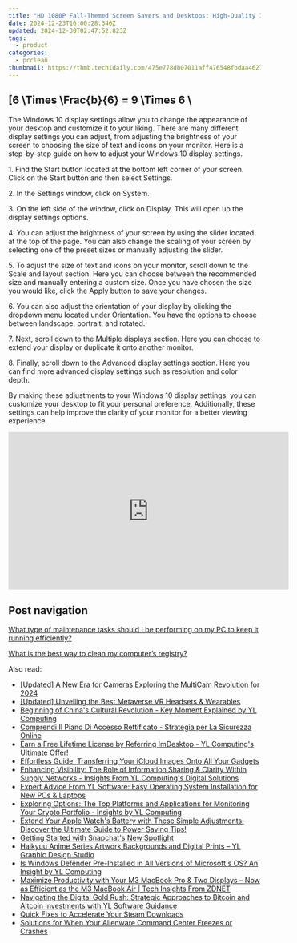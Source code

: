 ```yaml
---
title: "HD 1080P Fall-Themed Screen Savers and Desktops: High-Quality Images & Graphics for Your Computer Display"
date: 2024-12-23T16:00:28.346Z
updated: 2024-12-30T02:47:52.823Z
tags:
  - product
categories:
  - pcclean
thumbnail: https://thmb.techidaily.com/475e778db07011aff476548fbdaa46272592bc242d2a4144096bc7b432d20837.jpg
---
```


## \[6 \Times \Frac{b}{6} = 9 \Times 6 \

The Windows 10 display settings allow you to change the appearance of your desktop and customize it to your liking. There are many different display settings you can adjust, from adjusting the brightness of your screen to choosing the size of text and icons on your monitor. Here is a step-by-step guide on how to adjust your Windows 10 display settings. 

1\. Find the Start button located at the bottom left corner of your screen. Click on the Start button and then select Settings.

2\. In the Settings window, click on System.

3\. On the left side of the window, click on Display. This will open up the display settings options. 

4\. You can adjust the brightness of your screen by using the slider located at the top of the page. You can also change the scaling of your screen by selecting one of the preset sizes or manually adjusting the slider.

5\. To adjust the size of text and icons on your monitor, scroll down to the Scale and layout section. Here you can choose between the recommended size and manually entering a custom size. Once you have chosen the size you would like, click the Apply button to save your changes.

6\. You can also adjust the orientation of your display by clicking the dropdown menu located under Orientation. You have the options to choose between landscape, portrait, and rotated.

7\. Next, scroll down to the Multiple displays section. Here you can choose to extend your display or duplicate it onto another monitor.

8\. Finally, scroll down to the Advanced display settings section. Here you can find more advanced display settings such as resolution and color depth. 

By making these adjustments to your Windows 10 display settings, you can customize your desktop to fit your personal preference. Additionally, these settings can help improve the clarity of your monitor for a better viewing experience.

<!-- affiliate ads begin -->
<iframe width="560" height="315" src="https://www.youtube.com/embed/NTQGoOOiJzs?si=zbZwflEfXgBY3qbs" title="YouTube video player" frameborder="0" allow="accelerometer; autoplay; clipboard-write; encrypted-media; gyroscope; picture-in-picture; web-share" referrerpolicy="strict-origin-when-cross-origin" allowfullscreen></iframe>
<!-- affiliate ads end -->

## Post navigation

[What type of maintenance tasks should I be performing on my PC to keep it running efficiently?](https://tools.techidaily.com/pcclean/products/)

[What is the best way to clean my computer’s registry?](https://tools.techidaily.com/pcclean/products/)

<ins class="adsbygoogle"
     style="display:block"
     data-ad-format="autorelaxed"
     data-ad-client="ca-pub-7571918770474297"
     data-ad-slot="1223367746"></ins>

<ins class="adsbygoogle"
     style="display:block"
     data-ad-client="ca-pub-7571918770474297"
     data-ad-slot="8358498916"
     data-ad-format="auto"
     data-full-width-responsive="true"></ins>

<span class="atpl-alsoreadstyle">Also read:</span>
<div><ul>
<li><a href="https://screen-capture.techidaily.com/updated-a-new-era-for-cameras-exploring-the-multicam-revolution-for-2024/"><u>[Updated] A New Era for Cameras Exploring the MultiCam Revolution for 2024</u></a></li>
<li><a href="https://some-approaches.techidaily.com/updated-unveiling-the-best-metaverse-vr-headsets-and-wearables/"><u>[Updated] Unveiling the Best Metaverse VR Headsets & Wearables</u></a></li>
<li><a href="https://discover-amazing.techidaily.com/beginning-of-chinas-cultural-revolution-key-moment-explained-by-yl-computing/"><u>Beginning of China's Cultural Revolution - Key Moment Explained by YL Computing</u></a></li>
<li><a href="https://win-marvelous.techidaily.com/comprendi-il-piano-di-accesso-rettificato-strategia-per-la-sicurezza-online/"><u>Comprendi Il Piano Di Accesso Rettificato - Strategia per La Sicurezza Online</u></a></li>
<li><a href="https://discover-amazing.techidaily.com/earn-a-free-lifetime-license-by-referring-imdesktop-yl-computings-ultimate-offer/"><u>Earn a Free Lifetime License by Referring ImDesktop - YL Computing's Ultimate Offer!</u></a></li>
<li><a href="https://technical-tips.techidaily.com/effortless-guide-transferring-your-icloud-images-onto-all-your-gadgets/"><u>Effortless Guide: Transferring Your iCloud Images Onto All Your Gadgets</u></a></li>
<li><a href="https://discover-amazing.techidaily.com/enhancing-visibility-the-role-of-information-sharing-and-clarity-within-supply-networks-insights-from-yl-computings-digital-solutions/"><u>Enhancing Visibility: The Role of Information Sharing & Clarity Within Supply Networks - Insights From YL Computing's Digital Solutions</u></a></li>
<li><a href="https://discover-amazing.techidaily.com/expert-advice-from-yl-software-easy-operating-system-installation-for-new-pcs-and-laptops/"><u>Expert Advice From YL Software: Easy Operating System Installation for New PCs & Laptops</u></a></li>
<li><a href="https://discover-amazing.techidaily.com/exploring-options-the-top-platforms-and-applications-for-monitoring-your-crypto-portfolio-insights-by-yl-computing/"><u>Exploring Options: The Top Platforms and Applications for Monitoring Your Crypto Portfolio - Insights by YL Computing</u></a></li>
<li><a href="https://tech-renaissance.techidaily.com/extend-your-apple-watchs-battery-with-these-simple-adjustments-discover-the-ultimate-guide-to-power-saving-tips/"><u>Extend Your Apple Watch's Battery with These Simple Adjustments: Discover the Ultimate Guide to Power Saving Tips!</u></a></li>
<li><a href="https://fox-links.techidaily.com/getting-started-with-snapchats-new-spotlight/"><u>Getting Started with Snapchat's New Spotlight</u></a></li>
<li><a href="https://discover-amazing.techidaily.com/haikyuu-anime-series-artwork-backgrounds-and-digital-prints-yl-graphic-design-studio/"><u>Haikyuu Anime Series Artwork Backgrounds and Digital Prints – YL Graphic Design Studio</u></a></li>
<li><a href="https://discover-amazing.techidaily.com/is-windows-defender-pre-installed-in-all-versions-of-microsofts-os-an-insight-by-yl-computing/"><u>Is Windows Defender Pre-Installed in All Versions of Microsoft's OS? An Insight by YL Computing</u></a></li>
<li><a href="https://technical-tips.techidaily.com/maximize-productivity-with-your-m3-macbook-pro-and-two-displays-now-as-efficient-as-the-m3-macbook-air-tech-insights-from-zdnet/"><u>Maximize Productivity with Your M3 MacBook Pro & Two Displays – Now as Efficient as the M3 MacBook Air | Tech Insights From ZDNET</u></a></li>
<li><a href="https://discover-amazing.techidaily.com/navigating-the-digital-gold-rush-strategic-approaches-to-bitcoin-and-altcoin-investments-with-yl-software-guidance/"><u>Navigating the Digital Gold Rush: Strategic Approaches to Bitcoin and Altcoin Investments with YL Software Guidance</u></a></li>
<li><a href="https://win-solutions.techidaily.com/quick-fixes-to-accelerate-your-steam-downloads/"><u>Quick Fixes to Accelerate Your Steam Downloads</u></a></li>
<li><a href="https://win-able.techidaily.com/solutions-for-when-your-alienware-command-center-freezes-or-crashes/"><u>Solutions for When Your Alienware Command Center Freezes or Crashes</u></a></li>
</ul></div>

